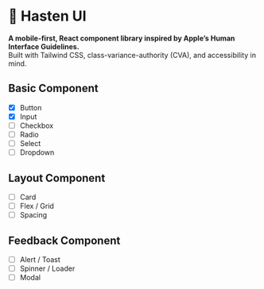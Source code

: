 # 🧩 Hasten UI

**A mobile-first, React component library inspired by Apple’s Human Interface Guidelines.**  
Built with Tailwind CSS, class-variance-authority (CVA), and accessibility in mind.

## Basic Component

- [x] Button
- [x] Input
- [ ] Checkbox
- [ ] Radio
- [ ] Select
- [ ] Dropdown

## Layout Component

- [ ] Card
- [ ] Flex / Grid
- [ ] Spacing

## Feedback Component

- [ ] Alert / Toast
- [ ] Spinner / Loader
- [ ] Modal
